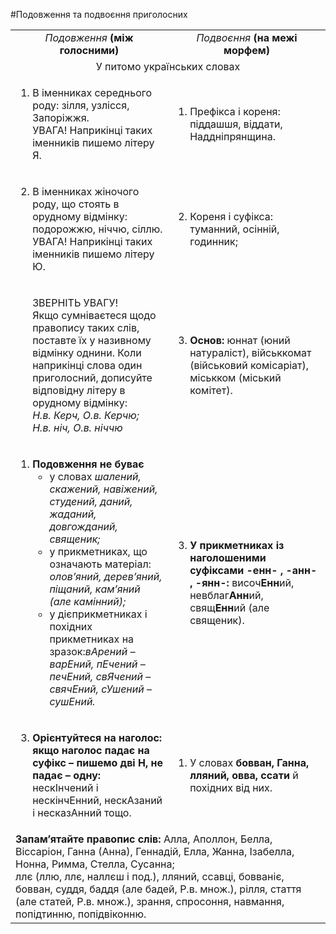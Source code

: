 #Подовження та подвоєння приголосних

<table>
<col width="50%">
<col width="50%">
<tr>
<td><center><i>Подовження</i> <b>(між голосними)</b></center></td>
<td><center><i>Подвоєння</i> <b>(на межі морфем)</b></center></td>
</tr>
  <tr>
  <td colspan="2"><center>У питомо українських словах</center></td>
  </tr>
  <tr>
  <td>
    <ol><li>В іменниках середнього роду: зілля, узлісся, Запоріжжя.<br> 
    УВАГА! Наприкінці таких іменників пишемо літеру Я.</li>
    </ol>
  </td>
  <td>
    <ol><li>Префікса і кореня: піддашшя, віддати, Наддніпрянщина.</li>
    </ol>
  </td>
  </tr>
  
  <tr>
  <td>
    <ol start="2"><li>В іменниках жіночого роду, що стоять в орудному відмінку: подорожжю, ніччю, сіллю.<br>
    УВАГА! Наприкінці таких іменників пишемо літеру Ю.</li>
    </ol>
  </td>
  <td>
    <ol start="2"><li>Кореня і суфікса: туманний, осінній, годинник;</li>
    </ol>
  </td>
  </tr>
  <tr>
  <td>
    <ol style="list-style-type: none;"><li><span class="p1">ЗВЕРНІТЬ УВАГУ!</span><br>
Якщо сумніваєтеся щодо правопису таких слів, поставте їх у називному відмінку однини. Коли наприкінці слова один приголосний, дописуйте відповідну літеру в орудному відмінку:<br>
<i>Н.в. Керч, О.в. Керчю;</i><br>
<i>Н.в. ніч, О.в. ніччю</i></li>
    </ol>
  </td>
  <td>
    <ol start="3"><li><b>Основ:</b> юннат (юний натураліст), військкомат (військовий комісаріат), міськком (міський комітет).</li>
    </ol>
  </td>
  </tr>

  <tr>
  <td>
    <ol><li><b>Подовження не буває</b>
<ul>
<li>у словах <i>шалений, скажений, навіжений, студений, даний, жаданий, довгожданий, священик;</i></li>
<li>у прикметниках, що означають матеріал: <i>олов’яний, дерев’яний, піщаний, кам’яний (але камінний);</i></li>
<li>у дієприкметниках і похідних прикметниках на зразок:<i>вАрений – варЕний, пЕчений – печЕний, свЯчений – свячЕний, сУшений – сушЕний.</i></li>
    </ol>
  </td>
  <td>
    <ol start="3"><li><b>У прикметниках із наголошеними суфіксами -енн- , -анн- , -янн-:</b> височ<b>Енн</b>ий, невблаг<b>Анн</b>ий, свящ<b>Енн</b>ий (але священик).</li>
    </ol>
  </td>
  </tr>

  <tr>
  <td>
    <ol start="3"><li><b>Орієнтуйтеся на наголос: якщо наголос падає на суфікс – пишемо дві Н, не падає – одну:</b> нескІнчений і нескінчЕнний, нескАзаний і несказАнний тощо.</li>
    </ol>
  </td>
  <td>
    <ol><li>У словах <b>бовван, Ганна, лляний, овва, ссати</b> й похідних від них.</li>
    </ol>
  </td>
  </tr>
  <tr>
  <td colspan="2"><b>Запам’ятайте правопис слів:</b> Алла, Аполлон, Белла, Віссаріон, Ганна (Анна), Геннадій, Елла, Жанна, Ізабелла, Нонна, Римма, Стелла, Сусанна;<br>
  ллє (ллю, ллє, наллєш і под.), лляний, ссавці, бовваніє, бовван, суддя, баддя (але бадей, Р.в. множ.), рілля, стаття (але статей, Р.в. множ.), зрання, спросоння, навмання, попідтинню, попідвіконню.</td>
  </tr>
</table>